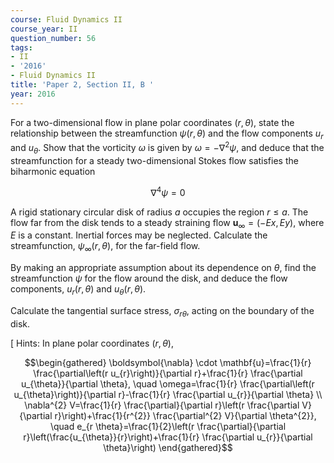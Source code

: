 ```yaml
---
course: Fluid Dynamics II
course_year: II
question_number: 56
tags:
- II
- '2016'
- Fluid Dynamics II
title: 'Paper 2, Section II, B '
year: 2016
---
```




For a two-dimensional flow in plane polar coordinates $(r, \theta)$, state the relationship between the streamfunction $\psi(r, \theta)$ and the flow components $u_{r}$ and $u_{\theta}$. Show that the vorticity $\omega$ is given by $\omega=-\nabla^{2} \psi$, and deduce that the streamfunction for a steady two-dimensional Stokes flow satisfies the biharmonic equation

$$\nabla^{4} \psi=0$$

A rigid stationary circular disk of radius $a$ occupies the region $r \leqslant a$. The flow far from the disk tends to a steady straining flow $\mathbf{u}_{\infty}=(-E x, E y)$, where $E$ is a constant. Inertial forces may be neglected. Calculate the streamfunction, $\psi_{\infty}(r, \theta)$, for the far-field flow.

By making an appropriate assumption about its dependence on $\theta$, find the streamfunction $\psi$ for the flow around the disk, and deduce the flow components, $u_{r}(r, \theta)$ and $u_{\theta}(r, \theta)$.

Calculate the tangential surface stress, $\sigma_{r \theta}$, acting on the boundary of the disk.

$[$ Hints: In plane polar coordinates $(r, \theta)$,

$$\begin{gathered}
\boldsymbol{\nabla} \cdot \mathbf{u}=\frac{1}{r} \frac{\partial\left(r u_{r}\right)}{\partial r}+\frac{1}{r} \frac{\partial u_{\theta}}{\partial \theta}, \quad \omega=\frac{1}{r} \frac{\partial\left(r u_{\theta}\right)}{\partial r}-\frac{1}{r} \frac{\partial u_{r}}{\partial \theta} \\
\nabla^{2} V=\frac{1}{r} \frac{\partial}{\partial r}\left(r \frac{\partial V}{\partial r}\right)+\frac{1}{r^{2}} \frac{\partial^{2} V}{\partial \theta^{2}}, \quad e_{r \theta}=\frac{1}{2}\left(r \frac{\partial}{\partial r}\left(\frac{u_{\theta}}{r}\right)+\frac{1}{r} \frac{\partial u_{r}}{\partial \theta}\right)
\end{gathered}$$